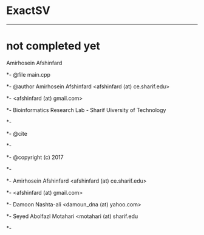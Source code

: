 # ExactSV
____________________
# not completed yet

Amirhosein Afshinfard

 *- @file    main.cpp

*- @author  Amirhosein Afshinfard   <afshinfard (at) ce.sharif.edu>

*-                                 <afshinfard (at) gmail.com>

*-          Bioinformatics Research Lab - Sharif Uiversity of Technology

*-

*- @cite

*-

*- @copyright (c) 2017

*-

*-      Amirhosein Afshinfard   <afshinfard (at) ce.sharif.edu>

*-                              <afshinfard (at) gmail.com>

*-      Damoon Nashta-ali       <damoun_dna (at) yahoo.com>

*-      Seyed Abolfazl Motahari <motahari (at) sharif.edu

*-
